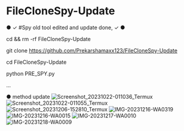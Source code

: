 # FileCloneSpy-Update


● ✓ #Spy old tool edited and update done, ✓ ●

cd && rm -rf FileCloneSpy-Update


git clone https://github.com/Prekarshamaxx123/FileCloneSpy-Update


cd FileCloneSpy-Update


python PRE_SPY.py

...


● method update 
![Screenshot_20231022-011036_Termux](https://github.com/Prekarshamaxx123/FileCloneSpy-Update/assets/92394796/af463730-cc7f-440f-839d-45d09c6a58ef)
![Screenshot_20231022-011055_Termux](https://github.com/Prekarshamaxx123/FileCloneSpy-Update/assets/92394796/189b1625-ccba-4ef6-a907-68537f8ef52f)
![Screenshot_20231206-152810_Termux](https://github.com/Prekarshamaxx123/FileCloneSpy-Update/assets/92394796/affe358b-d772-47d7-9dac-7ff26b80fa80)
![IMG-20231216-WA0319](https://github.com/Prekarshamaxx123/FileCloneSpy-Update/assets/92394796/4517efe3-fe1c-4df4-abfc-c9cf03ffd77b)
![IMG-20231216-WA0015](https://github.com/Prekarshamaxx123/FileCloneSpy-Update/assets/92394796/4812492e-5175-4b82-9fff-45f7d8f47e35)
![IMG-20231217-WA0010](https://github.com/Prekarshamaxx123/FileCloneSpy-Update/assets/92394796/8554bdd6-291c-495e-a66b-a7636eed0f17)
![IMG-20231218-WA0009](https://github.com/Prekarshamaxx123/FileCloneSpy-Update/assets/92394796/116293e9-bfcf-4eaf-bffe-1cb77ce38358)
